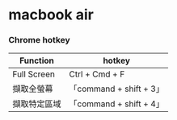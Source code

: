# macbook air

### Chrome hotkey

Function | hotkey
-------- | ------
Full Screen | Ctrl + Cmd + F
擷取全螢幕 |「command + shift + 3」
擷取特定區域 | 「command + shift + 4」
